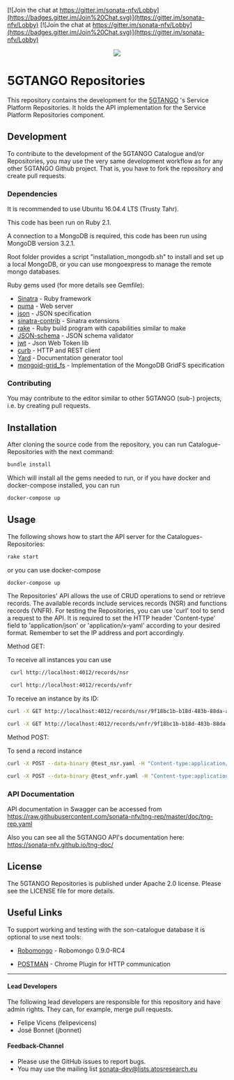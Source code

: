 [![Join the chat at https://gitter.im/sonata-nfv/Lobby](https://badges.gitter.im/Join%20Chat.svg)](https://gitter.im/sonata-nfv/Lobby) [![Join the chat at https://gitter.im/sonata-nfv/Lobby](https://badges.gitter.im/Join%20Chat.svg)](https://gitter.im/sonata-nfv/Lobby)

<p align="center"><img src="https://github.com/sonata-nfv/tng-api-gtw/wiki/images/sonata-5gtango-logo-500px.png" /></p>

# 5GTANGO Repositories
This repository contains the development for the [5GTANGO](http://www.5gtango.eu) 's Service Platform Repositories. It holds the API implementation for the Service Platform Repositories component.

## Development
To contribute to the development of the 5GTANGO Catalogue and/or Repositories, you may use the very same development workflow as for any other 5GTANGO Github project. That is, you have to fork the repository and create pull requests.

### Dependencies
It is recommended to use Ubuntu 16.04.4 LTS (Trusty Tahr).

This code has been run on Ruby 2.1.

A connection to a MongoDB is required, this code has been run using MongoDB version 3.2.1.

Root folder provides a script "installation_mongodb.sh" to install and set up a local MongoDB, or you can use mongoexpress to manage the remote mongo databases.

Ruby gems used (for more details see Gemfile):

* [Sinatra](http://www.sinatrarb.com/) - Ruby framework
* [puma](http://puma.io/) - Web server
* [json](https://github.com/flori/json) - JSON specification
* [sinatra-contrib](https://github.com/sinatra/sinatra-contrib) - Sinatra extensions
* [rake](http://rake.rubyforge.org/) - Ruby build program with capabilities similar to make
* [JSON-schema](https://github.com/ruby-json-schema/json-schema) - JSON schema validator
* [jwt](https://github.com/jwt/ruby-jwt) - Json Web Token lib
* [curb](https://github.com/taf2/curb) - HTTP and REST client
* [Yard](https://github.com/lsegal/yard) - Documentation generator tool
* [mongoid-grid_fs](https://github.com/mongoid/mongoid-grid_fs) - Implementation of the MongoDB GridFS specification

### Contributing

You may contribute to the editor similar to other 5GTANGO (sub-) projects, i.e. by creating pull requests.

## Installation

After cloning the source code from the repository, you can run Catalogue-Repositories with the next command:

```sh
bundle install
```

Which will install all the gems needed to run, or if you have docker and docker-compose installed, you can run

```sh
docker-compose up
```

## Usage

The following shows how to start the API server for the Catalogues-Repositories:

```sh
rake start
```

or you can use docker-compose

```sh
docker-compose up
```

The Repositories' API allows the use of CRUD operations to send or retrieve records.
The available records include services records (NSR) and functions records (VNFR).
For testing the Repositories, you can use 'curl' tool to send a request to the API. It is required to set the HTTP header 'Content-type' field to 'application/json' or 'application/x-yaml' according to your desired format.
Remember to set the IP address and port accordingly.

Method GET:

To receive all instances you can use

```sh
 curl http://localhost:4012/records/nsr
```

```sh
 curl http://localhost:4012/records/vnfr
```

To receive an instance by its ID:

```sh
curl -X GET http://localhost:4012/records/nsr/9f18bc1b-b18d-483b-88da-a600e9255868
```

```sh
curl -X GET http://localhost:4012/records/vnfr/9f18bc1b-b18d-483b-88da-a600e9255016
```

Method POST:

To send a record instance

```sh
curl -X POST --data-binary @test_nsr.yaml -H "Content-type:application/x-yaml" http://localhost:4012/records/nsr
```

```sh
curl -X POST --data-binary @test_vnfr.yaml -H "Content-type:application/x-yaml" http://localhost:4012/records/vnfr
```

### API Documentation

API documentation in Swagger can be accessed from https://raw.githubusercontent.com/sonata-nfv/tng-rep/master/doc/tng-rep.yaml

Also you can see all the 5GTANGO API's documentation here: https://sonata-nfv.github.io/tng-doc/

## License

The 5GTANGO Repositories is published under Apache 2.0 license. Please see the LICENSE file for more details.

## Useful Links

To support working and testing with the son-catalogue database it is optional to use next tools:

* [Robomongo](https://robomongo.org/download) - Robomongo 0.9.0-RC4

* [POSTMAN](https://www.getpostman.com/) - Chrome Plugin for HTTP communication

---
#### Lead Developers

The following lead developers are responsible for this repository and have admin rights. They can, for example, merge pull requests.

* Felipe Vicens (felipevicens)
* José Bonnet (jbonnet)

#### Feedback-Channel

* Please use the GitHub issues to report bugs.
* You may use the mailing list [sonata-dev@lists.atosresearch.eu](mailto:sonata-dev@lists.atosresearch.eu)
